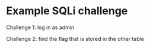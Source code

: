 # Example SQLi challenge

Challenge 1: log in as admin

Challenge 2: find the flag that is stored in the other table
